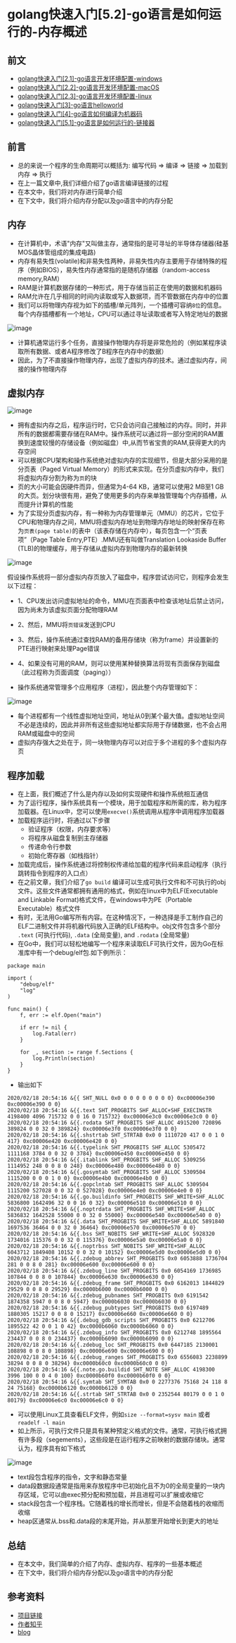 # golang快速入门[5.2]-go语言是如何运行的-内存概述

## 前文
* [golang快速入门[2.1]-go语言开发环境配置-windows](https://zhuanlan.zhihu.com/p/107659334)
* [golang快速入门[2.2]-go语言开发环境配置-macOS](https://zhuanlan.zhihu.com/p/107661202)
* [golang快速入门[2.3]-go语言开发环境配置-linux](https://zhuanlan.zhihu.com/p/107662649)
* [golang快速入门[3]-go语言helloworld](https://zhuanlan.zhihu.com/p/107664129)
* [golang快速入门[4]-go语言如何编译为机器码](https://zhuanlan.zhihu.com/p/107665043)
* [golang快速入门[5.1]-go语言是如何运行的-链接器](https://zhuanlan.zhihu.com/p/107665658)

## 前言
* 总的来说一个程序的生命周期可以概括为: 编写代码 => 编译 => 链接 => 加载到内存 => 执行
* 在上一篇文章中,我们详细介绍了go语言编译链接的过程
* 在本文中，我们将对内存进行简单介绍
* 在下文中，我们将介绍内存分配以及go语言中的内存分配

## 内存
* 在计算机中，术语"内存"又叫做主存，通常指的是可寻址的半导体存储器(硅基MOS晶体管组成的集成电路)
* 内存有易失性(volatile)和非易失性两种，非易失性内存主要用于存储特殊的程序（例如BIOS），易失性内存通常指的是随机存储器（random-access memory,RAM）
* RAM是计算机数据存储的一种形式，用于存储当前正在使用的数据和机器码
* RAM允许在几乎相同的时间内读取或写入数据项，而不管数据在内存中的位置
* 我们可以将物理内存视为如下的插槽/单元阵列，一个插槽可容纳`8位`的信息。每个内存插槽都有一个地址，CPU可以通过寻址读取或者写入特定地址的数据

![image](../image/golang[5.2]-1.png)

* 计算机通常运行多个任务，直接操作物理内存将是非常危险的（例如某程序读取所有数据、或者A程序修改了B程序在内存中的数据）
* 因此，为了不直接操作物理内存，出现了虚拟内存的技术。通过虚拟内存，间接的操作物理内存

## 虚拟内存

![image](../image/golang[5.2]-2.png)

* 拥有虚拟内存之后，程序运行时，它只会访问自己接触过的内存。同时，并非所有的数据都需要存储在RAM中。操作系统可以通过将一部分空闲的RAM置换到速度较慢的存储设备（例如磁盘）中,从而节省宝贵的RAM,获得更大的内存空间
* 可以根据CPU架构和操作系统绝对虚拟内存的实现细节，但是大部分采用的是分页表（Paged Virtual Memory）的形式来实现。在分页虚拟内存中，我们将虚拟内存分割为称为`页`的块
* 页的大小可能会因硬件而异，但通常为4-64 KB，通常可以使用2 MB至1 GB的大页。划分块很有用，避免了使用更多的内存来单独管理每个内存插槽，从而提升计算机的性能
* 为了实现分页虚拟内存，有一种称为内存管理单元（MMU）的芯片，它位于CPU和物理内存之间，MMU将虚拟内存地址到物理内存地址的映射保存在称为`页表(page table)`的表中（该表存储在内存中），每页包含一个“页表项”（Page Table Entry,PTE）.MMU还有叫做Translation Lookaside Buffer (TLB)的物理缓存，用于存储从虚拟内存到物理内存的最新转换

![image](../image/golang[5.2]-3.png)

假设操作系统将一部分虚拟内存页放入了磁盘中，程序尝试访问它，则程序会发生以下过程：
* 1、CPU发出访问虚拟地址的命令，MMU在页面表中检查该地址后禁止访问，因为尚未为该虚拟页面分配物理RAM
* 2、然后，MMU将`页错误`发送到CPU
* 3、然后，操作系统通过查找RAM的备用存储块（称为frame）并设置新的PTE进行映射来处理Page错误
* 4、如果没有可用的RAM，则可以使用某种替换算法将现有页面保存到磁盘（此过程称为页面调度（paging））

* 操作系统通常管理多个应用程序（进程），因此整个内存管理如下：

![image](../image/golang[5.2]-4.png)

* 每个进程都有一个线性虚拟地址空间，地址从0到某个最大值。虚拟地址空间不必是连续的，因此并非所有这些虚拟地址都实际用于存储数据，也不会占用RAM或磁盘中的空间
* 虚拟内存强大之处在于，同一块物理内存可以对应于多个进程的多个虚拟内存页

## 程序加载
* 在上面，我们概述了什么是内存以及如何实现硬件和操作系统相互通信
* 为了运行程序，操作系统具有一个模块，用于加载程序和所需的库，称为程序加载器。在Linux中，您可以使用`execve()`系统调用从程序中调用程序加载器
* 加载程序运行时，将通过以下步骤
    + 验证程序（权限，内存要求等）
    + 将程序从磁盘复制到主存储器
    + 传递命令行参数
    + 初始化寄存器（如栈指针）
* 加载完成后，操作系统通过将控制权传递给加载的程序代码来启动程序（执行跳转指令到程序的入口点）
* 在之前文章，我们介绍了`go build` 编译可以生成可执行文件和不可执行的obj文件。这些文件通常都拥有通用的格式，例如在linux中为ELF(Executable and Linkable Format)格式文件，在windows中为PE（Portable Executable）格式文件
* 有时，无法用Go编写所有内容。在这种情况下，一种选择是手工制作自己的ELF二进制文件并将机器代码放入正确的ELF结构中。obj文件包含多个部分 `.text` (可执行代码), `.data` (全局变量), and `.rodata` (全局常量)
* 在Go中，我们可以轻松地编写一个程序来读取ELF可执行文件，因为Go在标准库中有一个debug/elf包.如下例所示：

```
package main

import (
	"debug/elf"
	"log"
)

func main() {
	f, err := elf.Open("main")

	if err != nil {
		log.Fatal(err)
	}

	for _, section := range f.Sections {
		log.Println(section)
	}
}
```
* 输出如下

```
2020/02/18 20:54:16 &{{ SHT_NULL 0x0 0 0 0 0 0 0 0 0} 0xc00006e390 0xc00006e390 0 0}
2020/02/18 20:54:16 &{{.text SHT_PROGBITS SHF_ALLOC+SHF_EXECINSTR 4198400 4096 715732 0 0 16 0 715732} 0xc00006e3c0 0xc00006e3c0 0 0}
2020/02/18 20:54:16 &{{.rodata SHT_PROGBITS SHF_ALLOC 4915200 720896 389824 0 0 32 0 389824} 0xc00006e3f0 0xc00006e3f0 0 0}
2020/02/18 20:54:16 &{{.shstrtab SHT_STRTAB 0x0 0 1110720 417 0 0 1 0 417} 0xc00006e420 0xc00006e420 0 0}
2020/02/18 20:54:16 &{{.typelink SHT_PROGBITS SHF_ALLOC 5305472 1111168 3784 0 0 32 0 3784} 0xc00006e450 0xc00006e450 0 0}
2020/02/18 20:54:16 &{{.itablink SHT_PROGBITS SHF_ALLOC 5309256 1114952 248 0 0 8 0 248} 0xc00006e480 0xc00006e480 0 0}
2020/02/18 20:54:16 &{{.gosymtab SHT_PROGBITS SHF_ALLOC 5309504 1115200 0 0 0 1 0 0} 0xc00006e4b0 0xc00006e4b0 0 0}
2020/02/18 20:54:16 &{{.gopclntab SHT_PROGBITS SHF_ALLOC 5309504 1115200 527028 0 0 32 0 527028} 0xc00006e4e0 0xc00006e4e0 0 0}
2020/02/18 20:54:16 &{{.go.buildinfo SHT_PROGBITS SHF_WRITE+SHF_ALLOC 5836800 1642496 32 0 0 16 0 32} 0xc00006e510 0xc00006e510 0 0}
2020/02/18 20:54:16 &{{.noptrdata SHT_PROGBITS SHF_WRITE+SHF_ALLOC 5836832 1642528 55000 0 0 32 0 55000} 0xc00006e540 0xc00006e540 0 0}
2020/02/18 20:54:16 &{{.data SHT_PROGBITS SHF_WRITE+SHF_ALLOC 5891840 1697536 36464 0 0 32 0 36464} 0xc00006e570 0xc00006e570 0 0}
2020/02/18 20:54:16 &{{.bss SHT_NOBITS SHF_WRITE+SHF_ALLOC 5928320 1734016 115376 0 0 32 0 115376} 0xc00006e5a0 0xc00006e5a0 0 0}
2020/02/18 20:54:16 &{{.noptrbss SHT_NOBITS SHF_WRITE+SHF_ALLOC 6043712 1849408 10152 0 0 32 0 10152} 0xc00006e5d0 0xc00006e5d0 0 0}
2020/02/18 20:54:16 &{{.zdebug_abbrev SHT_PROGBITS 0x0 6053888 1736704 281 0 0 8 0 281} 0xc00006e600 0xc00006e600 0 0}
2020/02/18 20:54:16 &{{.zdebug_line SHT_PROGBITS 0x0 6054169 1736985 107844 0 0 8 0 107844} 0xc00006e630 0xc00006e630 0 0}
2020/02/18 20:54:16 &{{.zdebug_frame SHT_PROGBITS 0x0 6162013 1844829 29529 0 0 8 0 29529} 0xc0000b6000 0xc0000b6000 0 0}
2020/02/18 20:54:16 &{{.zdebug_pubnames SHT_PROGBITS 0x0 6191542 1874358 5947 0 0 8 0 5947} 0xc0000b6030 0xc0000b6030 0 0}
2020/02/18 20:54:16 &{{.zdebug_pubtypes SHT_PROGBITS 0x0 6197489 1880305 15217 0 0 8 0 15217} 0xc00006e660 0xc00006e660 0 0}
2020/02/18 20:54:16 &{{.debug_gdb_scripts SHT_PROGBITS 0x0 6212706 1895522 42 0 0 1 0 42} 0xc0000b6060 0xc0000b6060 0 0}
2020/02/18 20:54:16 &{{.zdebug_info SHT_PROGBITS 0x0 6212748 1895564 234437 0 0 8 0 234437} 0xc0000b6090 0xc0000b6090 0 0}
2020/02/18 20:54:16 &{{.zdebug_loc SHT_PROGBITS 0x0 6447185 2130001 108898 0 0 8 0 108898} 0xc00006e690 0xc00006e690 0 0}
2020/02/18 20:54:16 &{{.zdebug_ranges SHT_PROGBITS 0x0 6556083 2238899 38294 0 0 8 0 38294} 0xc0000b60c0 0xc0000b60c0 0 0}
2020/02/18 20:54:16 &{{.note.go.buildid SHT_NOTE SHF_ALLOC 4198300 3996 100 0 0 4 0 100} 0xc0000b60f0 0xc0000b60f0 0 0}
2020/02/18 20:54:16 &{{.symtab SHT_SYMTAB 0x0 0 2277376 75168 24 118 8 24 75168} 0xc0000b6120 0xc0000b6120 0 0}
2020/02/18 20:54:16 &{{.strtab SHT_STRTAB 0x0 0 2352544 80179 0 0 1 0 80179} 0xc00006e6c0 0xc00006e6c0 0 0}
```

* 可以使用Linux工具查看ELF文件，例如`size --format=sysv main` 或者 `readelf -l main `
* 如上所示，可执行文件只是具有某种预定义格式的文件。通常，可执行格式拥有许多段（segements），这些段是在运行程序之前映射的数据存储块。通常认为，程序具有如下格式

![image](../image/golang[5.2]-5.png)

* text段包含程序的指令，文字和静态常量
* data段数据段通常是指用来存放程序中已初始化且不为0的全局变量的一块内存区域，它可以由exec预分配和预加载，并且进程可以扩展或收缩它
* stack段包含一个程序栈。它随着栈的增长而增长，但是不会随着栈的收缩而收缩
* heap区通常从.bss和.data段的末尾开始，并从那里开始增长到更大的地址

## 总结
* 在本文中，我们简单的介绍了内存、虚拟内存、程序的一些基本概述
* 在下文中，我们将介绍内存分配以及go语言中的内存分配

## 参考资料
* [项目链接](https://github.com/dreamerjackson/theWayToGolang)
* [作者知乎](https://www.zhihu.com/people/ke-ai-de-xiao-tu-ji-71)
* [blog](https://dreamerjonson.com/)

